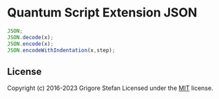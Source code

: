 # Quantum Script Extension JSON

```javascript
JSON;
JSON.decode(x);
JSON.encode(x);
JSON.encodeWithIndentation(x,step);
```

## License

Copyright (c) 2016-2023 Grigore Stefan
Licensed under the [MIT](LICENSE) license.
